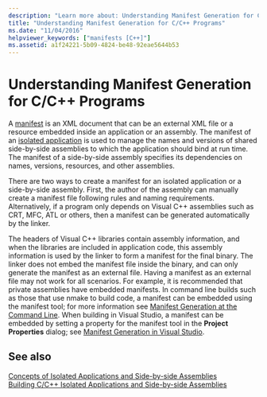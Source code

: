 ```yaml
---
description: "Learn more about: Understanding Manifest Generation for C/C++ Programs"
title: "Understanding Manifest Generation for C/C++ Programs"
ms.date: "11/04/2016"
helpviewer_keywords: ["manifests [C++]"]
ms.assetid: a1f24221-5b09-4824-be48-92eae5644b53
---
```

# Understanding Manifest Generation for C/C++ Programs

A [manifest](/windows/win32/sbscs/manifests) is an XML document that can be an external XML file or a resource embedded inside an application or an assembly. The manifest of an [isolated application](/windows/win32/SbsCs/isolated-applications) is used to manage the names and versions of shared side-by-side assemblies to which the application should bind at run time. The manifest of a side-by-side assembly specifies its dependencies on names, versions, resources, and other assemblies.

There are two ways to create a manifest for an isolated application or a side-by-side assembly. First, the author of the assembly can manually create a manifest file following rules and naming requirements. Alternatively, if a program only depends on Visual C++ assemblies such as CRT, MFC, ATL or others, then a manifest can be generated automatically by the linker.

The headers of Visual C++ libraries contain assembly information, and when the libraries are included in application code, this assembly information is used by the linker to form a manifest for the final binary. The linker does not embed the manifest file inside the binary, and can only generate the manifest as an external file. Having a manifest as an external file may not work for all scenarios. For example, it is recommended that private assemblies have embedded manifests. In command line builds such as those that use nmake to build code, a manifest can be embedded using the manifest tool; for more information see [Manifest Generation at the Command Line](manifest-generation-at-the-command-line.md). When building in Visual Studio, a manifest can be embedded by setting a property for the manifest tool in the **Project Properties** dialog; see [Manifest Generation in Visual Studio](manifest-generation-in-visual-studio.md).

## See also

[Concepts of Isolated Applications and Side-by-side Assemblies](concepts-of-isolated-applications-and-side-by-side-assemblies.md)<br/>
[Building C/C++ Isolated Applications and Side-by-side Assemblies](building-c-cpp-isolated-applications-and-side-by-side-assemblies.md)
